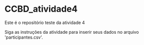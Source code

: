 # CCBD_atividade4
Este é o repositório teste da atividade 4

Siga as instruções da atividade para inserir seus dados no arquivo 'participantes.csv'.
